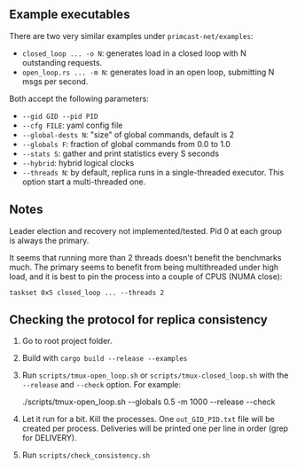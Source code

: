 ## Example executables

There are two very similar examples under `primcast-net/examples`:
- `closed_loop ... -o N`: generates load in a closed loop with N outstanding requests.
- `open_loop.rs ... -m N`: generates load in an open loop, submitting N msgs per second.

Both accept the following parameters:
- `--gid GID --pid PID`
- `--cfg FILE`: yaml config file
- `--global-dests N`: "size" of global commands, default is 2
- `--globals F`: fraction of global commands from 0.0 to 1.0
- `--stats S`: gather and print statistics every S seconds
- `--hybrid`: hybrid logical clocks
- `--threads N`: by default, replica runs in a single-threaded executor. This option start a multi-threaded one.

## Notes

Leader election and recovery not implemented/tested.
Pid 0 at each group is always the primary.

It seems that running more than 2 threads doesn't benefit the benchmarks much.
The primary seems to benefit from being multithreaded under high load, and it is best to pin the process into a couple of CPUS (NUMA close):

    taskset 0x5 closed_loop ... --threads 2

## Checking the protocol for replica consistency

1) Go to root project folder.
2) Build with `cargo build --release --examples`
3) Run `scripts/tmux-open_loop.sh` or `scripts/tmux-closed_loop.sh` with the `--release` and `--check` option. For example:

    ./scripts/tmux-open_loop.sh --globals 0.5 -m 1000 --release --check

4) Let it run for a bit. Kill the processes.
   One `out_GID_PID.txt` file will be created per process.
   Deliveries will be printed one per line in order (grep for DELIVERY).
5) Run `scripts/check_consistency.sh`


